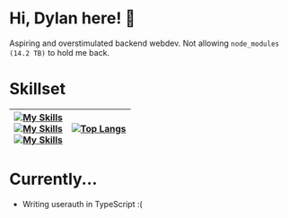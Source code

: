 # Hi, Dylan here! 👋
Aspiring and overstimulated backend webdev. 
Not allowing `node_modules (14.2 TB)` to hold me back.

# Skillset

| [![My Skills](https://skillicons.dev/icons?i=js,ts,nodejs,java,py,html)](https://skillicons.dev) <br> [![My Skills](https://skillicons.dev/icons?i=raspberrypi,lua,bootstrap,css,robloxstudio,selenium)](https://skillicons.dev) <br> [![My Skills](https://skillicons.dev/icons?i=vercel,vscode,windows,linux,yarn,npm)](https://skillicons.dev)| [![Top Langs](https://github-readme-stats.vercel.app/api/top-langs/?username=dylann123&layout=compact&theme=gotham)](https://github.com/anuraghazra/github-readme-stats)|
| ----------- | ------------- |




# Currently...

* Writing userauth in TypeScript :(

